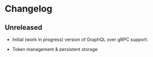 # Changelog

## Unreleased

- Initial (work in progress) version of GraphQL over gRPC support.

- Token management & persistent storage
